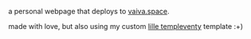 a personal webpage that deploys to [vaiva.space](https://vaiva.space.com).

made with love, but also using my custom [lille templeventy](https://lilletempleventy.vaiva.space/) template :+)